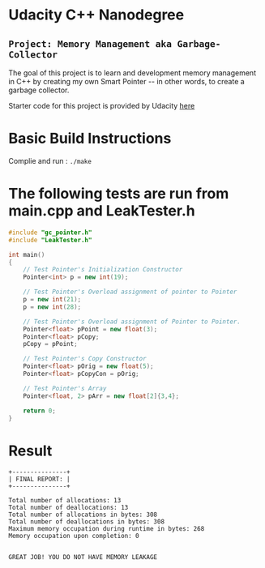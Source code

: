 # Udacity C++ Nanodegree

## `Project: Memory Management aka Garbage-Collector`

The goal of this project is to learn and development memory management in C++ by creating my own Smart Pointer -- in other words, to create a garbage collector.

Starter code for this project is provided by Udacity [here](https://github.com/udacity/CppND-Garbage-Collector)

# Basic Build Instructions

Complie and run : `./make`

# The following tests are run from main.cpp and LeakTester.h

```c++
#include "gc_pointer.h"
#include "LeakTester.h"

int main()
{
    // Test Pointer's Initialization Constructor
    Pointer<int> p = new int(19);

    // Test Pointer's Overload assignment of pointer to Pointer
    p = new int(21);
    p = new int(28);

    // Test Pointer's Overload assignment of Pointer to Pointer.
    Pointer<float> pPoint = new float(3);
    Pointer<float> pCopy;
    pCopy = pPoint;

    // Test Pointer's Copy Constructor
    Pointer<float> pOrig = new float(5);
    Pointer<float> pCopyCon = pOrig;

    // Test Pointer's Array
    Pointer<float, 2> pArr = new float[2]{3,4};

    return 0;
}
```

# Result

```
+---------------+
| FINAL REPORT: |
+---------------+

Total number of allocations: 13
Total number of deallocations: 13
Total number of allocations in bytes: 308
Total number of deallocations in bytes: 308
Maximum memory occupation during runtime in bytes: 268
Memory occupation upon completion: 0


GREAT JOB! YOU DO NOT HAVE MEMORY LEAKAGE
```
